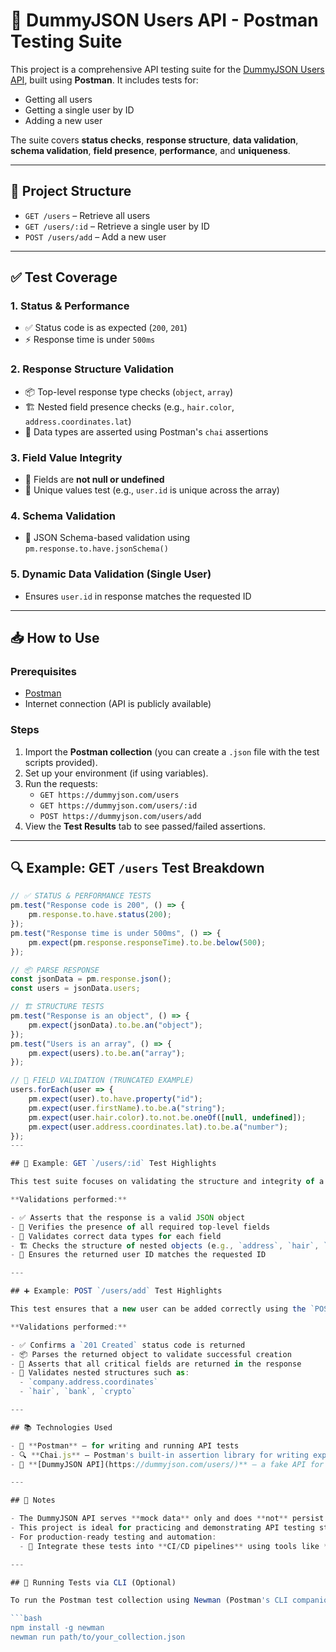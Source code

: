 # 🧪 DummyJSON Users API - Postman Testing Suite

This project is a comprehensive API testing suite for the [DummyJSON Users API](https://dummyjson.com/users), built using **Postman**. It includes tests for:

- Getting all users
- Getting a single user by ID
- Adding a new user

The suite covers **status checks**, **response structure**, **data validation**, **schema validation**, **field presence**, **performance**, and **uniqueness**.

---

## 📂 Project Structure

- `GET /users` – Retrieve all users
- `GET /users/:id` – Retrieve a single user by ID
- `POST /users/add` – Add a new user

---

## ✅ Test Coverage

### 1. Status & Performance

- ✅ Status code is as expected (`200`, `201`)
- ⚡ Response time is under `500ms`

### 2. Response Structure Validation

- 📦 Top-level response type checks (`object`, `array`)
- 🏗️ Nested field presence checks (e.g., `hair.color`, `address.coordinates.lat`)
- 🧩 Data types are asserted using Postman's `chai` assertions

### 3. Field Value Integrity

- 🚫 Fields are **not null or undefined**
- 🔁 Unique values test (e.g., `user.id` is unique across the array)

### 4. Schema Validation

- 📜 JSON Schema-based validation using `pm.response.to.have.jsonSchema()`

### 5. Dynamic Data Validation (Single User)

- Ensures `user.id` in response matches the requested ID

---

## 📥 How to Use

### Prerequisites

- [Postman](https://www.postman.com/downloads/)
- Internet connection (API is publicly available)

### Steps

1. Import the **Postman collection** (you can create a `.json` file with the test scripts provided).
2. Set up your environment (if using variables).
3. Run the requests:
   - `GET https://dummyjson.com/users`
   - `GET https://dummyjson.com/users/:id`
   - `POST https://dummyjson.com/users/add`
4. View the **Test Results** tab to see passed/failed assertions.

---

## 🔍 Example: GET `/users` Test Breakdown

```javascript
// ✅ STATUS & PERFORMANCE TESTS
pm.test("Response code is 200", () => {
    pm.response.to.have.status(200);
});
pm.test("Response time is under 500ms", () => {
    pm.expect(pm.response.responseTime).to.be.below(500);
});

// 📦 PARSE RESPONSE
const jsonData = pm.response.json();
const users = jsonData.users;

// 🏗️ STRUCTURE TESTS
pm.test("Response is an object", () => {
    pm.expect(jsonData).to.be.an("object");
});
pm.test("Users is an array", () => {
    pm.expect(users).to.be.an("array");
});

// 🧩 FIELD VALIDATION (TRUNCATED EXAMPLE)
users.forEach(user => {
    pm.expect(user).to.have.property("id");
    pm.expect(user.firstName).to.be.a("string");
    pm.expect(user.hair.color).to.not.be.oneOf([null, undefined]);
    pm.expect(user.address.coordinates.lat).to.be.a("number");
});
---

## 👤 Example: GET `/users/:id` Test Highlights

This test suite focuses on validating the structure and integrity of a single user object returned by the `GET /users/:id` endpoint.

**Validations performed:**

- ✅ Asserts that the response is a valid JSON object
- 📌 Verifies the presence of all required top-level fields
- 🧩 Validates correct data types for each field
- 🏗️ Checks the structure of nested objects (e.g., `address`, `hair`, `bank`, `company`, `crypto`)
- 🔁 Ensures the returned user ID matches the requested ID

---

## ➕ Example: POST `/users/add` Test Highlights

This test ensures that a new user can be added correctly using the `POST /users/add` endpoint.

**Validations performed:**

- ✅ Confirms a `201 Created` status code is returned
- 📦 Parses the returned object to validate successful creation
- 📌 Asserts that all critical fields are returned in the response
- 🧩 Validates nested structures such as:
  - `company.address.coordinates`
  - `hair`, `bank`, `crypto`

---

## 📚 Technologies Used

- 🧰 **Postman** – for writing and running API tests
- 🔍 **Chai.js** – Postman's built-in assertion library for writing expressive test cases
- 🔗 **[DummyJSON API](https://dummyjson.com/users/)** – a fake API for prototyping and testing

---

## 🧠 Notes

- The DummyJSON API serves **mock data** only and does **not** persist changes.
- This project is ideal for practicing and demonstrating API testing strategies.
- For production-ready testing and automation:
  - 🔁 Integrate these tests into **CI/CD pipelines** using tools like **Newman**

---

## 🚀 Running Tests via CLI (Optional)

To run the Postman test collection using Newman (Postman's CLI companion):

```bash
npm install -g newman
newman run path/to/your_collection.json
